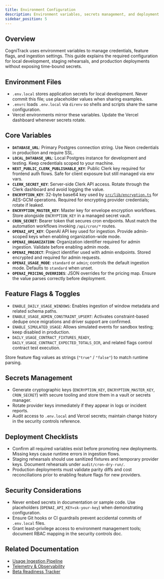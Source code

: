 ```yaml
---
title: Environment Configuration
description: Environment variables, secrets management, and deployment configuration
sidebar_position: 5
---
```


## Overview

CogniTrack uses environment variables to manage credentials, feature flags, and
ingestion settings. This guide explains the required configuration for local
development, staging rehearsals, and production deployments without exposing
time-bound secrets.

## Environment Files

- `.env.local` stores application secrets for local development. Never commit
  this file; use placeholder values when sharing examples.
- `.envrc` loads `.env.local` via `direnv` so shells and scripts share the same
  configuration.
- Vercel environments mirror these variables. Update the Vercel dashboard
  whenever secrets rotate.

## Core Variables

- **`DATABASE_URL`**: Primary Postgres connection string. Use Neon credentials in
  production and require SSL.
- **`LOCAL_DATABASE_URL`**: Local Postgres instance for development and testing.
  Keep credentials scoped to your machine.
- **`NEXT_PUBLIC_CLERK_PUBLISHABLE_KEY`**: Public Clerk key required for frontend
  auth flows. Safe for client exposure but still managed via env vars.
- **`CLERK_SECRET_KEY`**: Server-side Clerk API access. Rotate through the Clerk
  dashboard and avoid logging the value.
- **`ENCRYPTION_KEY`**: 32-byte base64 key used by
  [`src/lib/encryption.ts`](../../../src/lib/encryption.ts) for AES-GCM
  operations. Required for encrypting provider credentials; rotate if leaked.
- **`ENCRYPTION_MASTER_KEY`**: Master key for envelope encryption workflows.
  Store alongside `ENCRYPTION_KEY` in a managed secret vault.
- **`CRON_SECRET`**: Bearer token that secures cron endpoints. Must match the
  automation workflows invoking `/api/cron/*` routes.
- **`OPENAI_API_KEY`**: OpenAI API key used for ingestion. Provide admin-scoped
  keys when enabling organization-wide mode.
- **`OPENAI_ORGANIZATION`**: Organization identifier required for admin
  ingestion. Validate before enabling admin mode.
- **`OPENAI_PROJECT`**: Project identifier used with admin endpoints. Stored
  encrypted and required for admin requests.
- **`OPENAI_USAGE_MODE`**: `standard` or `admin`; controls the default ingestion
  mode. Defaults to `standard` when unset.
- **`OPENAI_PRICING_OVERRIDES`**: JSON overrides for the pricing map. Ensure the
  value parses correctly before deployment.

## Feature Flags & Toggles

- `ENABLE_DAILY_USAGE_WINDOWS`: Enables ingestion of window metadata and related
  schema paths.
- `ENABLE_USAGE_ADMIN_CONSTRAINT_UPSERT`: Activates constraint-based dedupe once
  migrations and driver support are confirmed.
- `ENABLE_SIMULATED_USAGE`: Allows simulated events for sandbox testing; keep
  disabled in production.
- `DAILY_USAGE_CONTRACT_FIXTURES_READY`, `DAILY_USAGE_CONTRACT_EXPECTED_TOTALS_DIR`,
  and related flags control contract test execution.

Store feature flag values as strings (`"true"` / `"false"`) to match runtime
parsing.

## Secrets Management

- Generate cryptographic keys (`ENCRYPTION_KEY`, `ENCRYPTION_MASTER_KEY`,
  `CRON_SECRET`) with secure tooling and store them in a vault or secrets
  manager.
- Rotate provider keys immediately if they appear in logs or incident reports.
- Audit access to `.env.local` and Vercel secrets; maintain change history in
  the security controls reference.

## Deployment Checklists

- Confirm all required variables exist before promoting new deployments.
  Missing keys cause runtime errors in ingestion flows.
- Staging rehearsals should use sanitized fixtures and temporary provider keys.
  Document rehearsals under `audit/cron-dry-run/`.
- Production deployments must validate parity diffs and cost reconciliations
  prior to enabling feature flags for new providers.

## Security Considerations

- Never embed secrets in documentation or sample code. Use placeholders
  (`OPENAI_API_KEY=sk-your-key`) when demonstrating configuration.
- Ensure Git hooks or CI guardrails prevent accidental commits of `.env.local`
  files.
- Grant least-privilege access to environment management tools; document RBAC
  mapping in the security controls doc.

## Related Documentation

- [Usage Ingestion Pipeline](./usage-ingestion-pipeline.md)
- [Telemetry & Observability](./telemetry-and-observability.md)
- [Beta Readiness Tracker](../product/beta-readiness-tracker.md)
